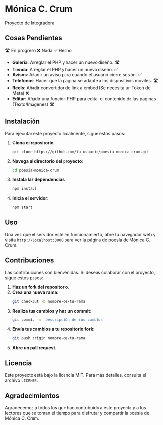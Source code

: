 # Mónica C. Crum

Proyecto de Integradora

## Cosas Pendientes

🛣️ En progreso ❌ Nada ✅ Hecho

- **Galeria**: Arreglar el PHP y hacer un nuevo diseño. 🛣️
- **Tienda**: Arreglar el PHP y hacer un nuevo diseño. ✅
- **Avisos**: Añadir un aviso para cuando el usuario cierre sesión. ✅
- **Telefonos**: Hacer que la pagina se adapte a los dispositivos moviles. 🛣️
- **Reels**: Añadir convertidor de link a embed (Se necesita un Token de Meta) ❌
- **Editar**: Añadir una funcion PHP para editar el contenido de las paginas (Texto/Imagenes) 🛣️
  
## Instalación

Para ejecutar este proyecto localmente, sigue estos pasos:

1. **Clona el repositorio**:
   ```bash
   git clone https://github.com/tu-usuario/poesia-monica-crum.git
   ```
2. **Navega al directorio del proyecto**:
   ```bash
   cd poesia-monica-crum
   ```
3. **Instala las dependencias**:
   ```bash
   npm install
   ```
4. **Inicia el servidor**:
   ```bash
   npm start
   ```

## Uso

Una vez que el servidor esté en funcionamiento, abre tu navegador web y visita `http://localhost:3000` para ver la página de poesía de Mónica C. Crum.

## Contribuciones

Las contribuciones son bienvenidas. Si deseas colaborar con el proyecto, sigue estos pasos:

1. **Haz un fork del repositorio**.
2. **Crea una nueva rama**:
   ```bash
   git checkout -b nombre-de-tu-rama
   ```
3. **Realiza tus cambios y haz un commit**:
   ```bash
   git commit -m "Descripción de tus cambios"
   ```
4. **Envía tus cambios a tu repositorio fork**:
   ```bash
   git push origin nombre-de-tu-rama
   ```
5. **Abre un pull request**.

## Licencia

Este proyecto está bajo la licencia MIT. Para más detalles, consulta el archivo `LICENSE`.

## Agradecimientos

Agradecemos a todos los que han contribuido a este proyecto y a los lectores que se toman el tiempo para disfrutar y compartir la poesía de Mónica C. Crum.
